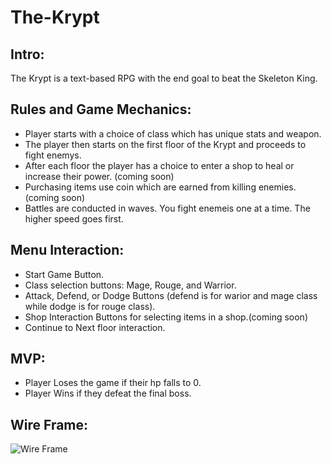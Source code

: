 # The-Krypt

## Intro:
The Krypt is a text-based RPG with the end goal to beat the Skeleton King.

## Rules and Game Mechanics:
- Player starts with a choice of class which has unique stats and weapon.
- The player then starts on the first floor of the Krypt and proceeds to fight enemys.
- After each floor the player has a choice to enter a shop to heal or increase their power. (coming soon)
- Purchasing items use coin which are earned from killing enemies. (coming soon)
- Battles are conducted in waves. You fight enemeis one at a time. The higher speed goes first.

## Menu Interaction:
- Start Game Button.
- Class selection buttons: Mage, Rouge, and Warrior.
- Attack, Defend, or Dodge Buttons (defend is for warior and mage class while dodge is for rouge class).
- Shop Interaction Buttons for selecting items in a shop.(coming soon)
- Continue to Next floor interaction.

## MVP:
- Player Loses the game if their hp falls to 0.
- Player Wins if they defeat the final boss.

## Wire Frame:
![Wire Frame](https://github.com/Knollified/The-Krypt.github.io/blob/master/assets/screencapture-wireframepro-mockflow-editor-jsp-2020-03-12-13_42_00.png)
